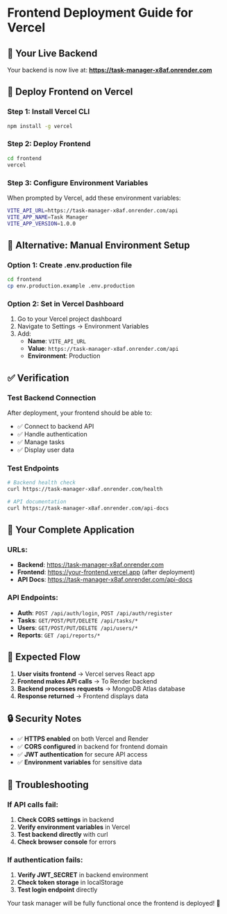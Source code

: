 # Frontend Deployment Guide for Vercel

## 🎯 Your Live Backend

Your backend is now live at: **https://task-manager-x8af.onrender.com**

## 🚀 Deploy Frontend on Vercel

### Step 1: Install Vercel CLI

```bash
npm install -g vercel
```

### Step 2: Deploy Frontend

```bash
cd frontend
vercel
```

### Step 3: Configure Environment Variables

When prompted by Vercel, add these environment variables:

```bash
VITE_API_URL=https://task-manager-x8af.onrender.com/api
VITE_APP_NAME=Task Manager
VITE_APP_VERSION=1.0.0
```

## 🔧 Alternative: Manual Environment Setup

### Option 1: Create .env.production file

```bash
cd frontend
cp env.production.example .env.production
```

### Option 2: Set in Vercel Dashboard

1. Go to your Vercel project dashboard
2. Navigate to Settings → Environment Variables
3. Add:
   - **Name**: `VITE_API_URL`
   - **Value**: `https://task-manager-x8af.onrender.com/api`
   - **Environment**: Production

## ✅ Verification

### Test Backend Connection

After deployment, your frontend should be able to:

- ✅ Connect to backend API
- ✅ Handle authentication
- ✅ Manage tasks
- ✅ Display user data

### Test Endpoints

```bash
# Backend health check
curl https://task-manager-x8af.onrender.com/health

# API documentation
curl https://task-manager-x8af.onrender.com/api-docs
```

## 🔗 Your Complete Application

### URLs:

- **Backend**: https://task-manager-x8af.onrender.com
- **Frontend**: https://your-frontend.vercel.app (after deployment)
- **API Docs**: https://task-manager-x8af.onrender.com/api-docs

### API Endpoints:

- **Auth**: `POST /api/auth/login`, `POST /api/auth/register`
- **Tasks**: `GET/POST/PUT/DELETE /api/tasks/*`
- **Users**: `GET/POST/PUT/DELETE /api/users/*`
- **Reports**: `GET /api/reports/*`

## 🎯 Expected Flow

1. **User visits frontend** → Vercel serves React app
2. **Frontend makes API calls** → To Render backend
3. **Backend processes requests** → MongoDB Atlas database
4. **Response returned** → Frontend displays data

## 🔒 Security Notes

- ✅ **HTTPS enabled** on both Vercel and Render
- ✅ **CORS configured** in backend for frontend domain
- ✅ **JWT authentication** for secure API access
- ✅ **Environment variables** for sensitive data

## 🚨 Troubleshooting

### If API calls fail:

1. **Check CORS settings** in backend
2. **Verify environment variables** in Vercel
3. **Test backend directly** with curl
4. **Check browser console** for errors

### If authentication fails:

1. **Verify JWT_SECRET** in backend environment
2. **Check token storage** in localStorage
3. **Test login endpoint** directly

Your task manager will be fully functional once the frontend is deployed! 🚀
